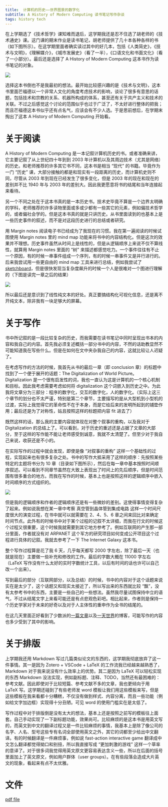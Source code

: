 ```yaml
---
title:  计算机的历史——世界图景的数字化
subtitle: A History of Modern Computing 读书笔记写作杂谈
tags: history tech
---
```


在上学期选了《技术哲学》课知难而退后，这学期我还是忍不住选了胡老师的《技术通史》课。这门课的期末作业是读书笔记，胡老师提供了几十本各种各样的书（如下图所示）。在这学期里面者确实读过其中的好几本，包括《人类简史》，《技术与文明》，《理解媒介》，《城市发展史》（看了一半），《口语文化和书面文化》（看了一小部分）。最后还是选择了 A History of Modern Computing 这本书作为读书笔记的对象。

<img src="https://p.sda1.dev/0/f5ba12f244c2cbee2b0959e6af63c22a/image.png" >

选择这本书倒也不是我最初的想法。最开始比较感兴趣的是《技术与文明》，这本书里面芒福德以一个非常人文化的角度考虑技术的影响，谈论了很多有意思的话题，包括技术和宗教的关系、机器所构成的体系，甚至还有关于共产主义和技术的关联。不过之后感觉这个讨论的范围似乎也过于广泛了，不太好进行整体的把我；而且芒福德这本书似乎还有点名气，应该会有不少人选。于是思前想后，在学期末掏出了这本 A History of Modern Computing 开始看。

# 关于阅读

A History of Modern Computing 是一本记叙计算机历史的书。或者准确来讲，它主要记叙了从上世纪四十年到到 2003 年计算机以及其周边技术（尤其是网络）的历史。和老师推荐的许多其它书不同，这本书是相当 “现代” 的书籍。毕竟作为一门 “历史” 课，大部分接触的都是和现实有一段距离的历史，而计算机史则不同，尽管从 2003 年到现在已经发生了很多变化，但是 2003 年的现在和现在的差别并不比 1940 年与 2003 年的差别大。因此我更愿意将书的结尾和当年连接起来看待。

另一个不同之处在于这本书真的是一本历史书。技术史毕竟不算是一个边界太明确的学科，老师推荐的许多读物里面或多或少都有一些其它的元素，例如偏技术哲学的，或者偏社会学的。但是这本书真的就是只讲历史。从书里面读到的也基本上是一些历史事件的叙述，而不是对这段历史进行的总结或者研究。

用 Margin notes 阅读电子书已经成为了我现在的习惯。我在第一遍阅读的时候试图使用 Margin notes 里的 mind map 功能来将书中的内容结构化。但是这次的效果并不理想。历史事件虽然从时间上是线性的，但是从逻辑顺序上来说不仅不算线性，就算用 Margin notes 里面的 “树” 来描述都感觉吃力。一个事件往往有不止一个原因，有的时候一串事件组成一个序列，有的时候一串事件又是并行进行的。后来我尝试用一些更自由的 mind map 工具来进行总结，例如我尝试了 [sketchboard](https://sketchboard.me)，但是很快发现当复杂度飙升的时候一个人是很难对一个图进行理解的（下图是读完一章之后的结果）

<img src="https://p.sda1.dev/0/ef918bddd997f236f8773095381f98c3/image.png" >

所以最后还是意识到了线性纯文本的好处。真正要搞结构化可视化信息，还是离不开纯文本，除非我有一块足够大的屏幕。

# 关于写作

书中所记叙的是一段比较复杂的历史，而我需要在读书笔记中同时呈现出书本的内容和我自己的内容。首先我必须复述概括一部分书中的内容，不然的话助教显然不可能知道我在写些什么。但是在如何在文中夹杂我自己的内容，这就比较让人迟疑了。

在考虑写作的方法的时候，我首先从书的最后一章（即 conclusion 章）的标题中找到了一个便于展开的话题：The Digitalization of World Picture。Digitalization 是一个很有启发性的词，我也一直认为这是计算机的一个核心机制和目标。因此我考虑需要考虑如何将 digitalization 这个词嵌入到历史之中。为此我将文章分为三部分：程序的数字化，交互的数字化，人的数字化。（实际上这三个章节的划分也不太严谨，特别是第二个章节，主要描写的是从大型机到小型机的过渡，实际上我觉得它的革命性不在于本身，而是它给后来的发明所起到的铺垫作用；最后还是为了对称性，姑且按照这样的标题把内容 fit 进去了）

既然这样的话，那么我的主要内容就体现在对整个叙事的重构，以及我对于 Digitalization 的总结上了。可以看到，对于历史的重述还是占据了文章的大部分，至于这样的写作能不能让老师感受到诚意，我就不太清楚了。但至少对于我自己来说，收获还是不小的。

在实际写作的过程中就会发现，即使是像 “对叙事的重构” 这样一个基础性的过程，实现起来也有很多复杂之处。书中的写作大抵采用了这样的顺序：先按照某些特定的主题将书分为 10 章（目录如下图所示），然后在每一章中基本按照时间顺序叙述。可以看到不同章节虽然在大致上表现出了时间上的先后顺序，但是时间范围有很多重合的地方。而我在写作的时候，基本上也是按照这样的逻辑顺序中嵌入时间顺序的方式组织的。

<img src="https://p.sda1.dev/0/63ec22451b282e355c4f55968d0eaada/image.png" >

但是我的逻辑顺序和作者的逻辑顺序还是有一些微妙的差别。这使得事情变得复杂了起来。例如说我想在某一章中考察 真空管到晶体管到集成电路 这样一个时间尺度很大的演变过程，在书中就可以就需要在 2、4、5、6 章之间来回比对来确定时间节点。此外有的时候书中对于某个过程的记叙不太详细，而我在行文的时候这个过程又很重要，这个时候我就需要到其它地方参考了。例如互联网的产生那一部分里面，作者就没有对 ARPANET 这个军方的研究项目如何变成公开项目这个过程进行具体的记叙。我就去参考了一下 The Internet Galaxy 这本书。

整个写作过程算是花了我 6 天，几乎每天都写 2000 字左右，除了最后一天（也就是现在）主要做一些补充和修改的工作。最后的字数大概在 11000 字左右（LaTeX 写作没有什么太好的实时字数统计工具，以后有时间的话也许可以自己改一个出来）。

写到最后的部分（互联网部分，以及总结）的时候，书中的内容对于这个话题来说实在是太少了，这个话题又和现实太接近了，所以写出来的东西就比较 “飘”，没有太参考书中的东西，主要是一些自己的一些想法。虽然我尽量试图保持中立的语气，不过从结尾文字上来看可能还是有点悲观色彩吧。相比起来，作者则是保持一个历史学家对于未来的好奇以及对于人主体性的重申作为全书的结尾的。

在这几天里面正好看到了少数派的[一篇文章](https://sspai.com/post/61000)以及[一天世界](https://blog.yitianshijie.net/)的博客，可能写作的内容也多少受到了其中的影响。

# 关于排版

上学期我还用 Markdown 写过几篇类似论文的东西的，这学期我彻底放弃了这一件事情。其一是因为 Zotero + VSCode + LaTeX 的工作流我已经越来越熟悉了，Markdown 对于我来说没有什么效率上的优势。其二是因为 LaTeX 可以轻松实现的东西 Markdown 没法实现，例如副标题、注释、TODO，当然还有最困难的：参考文献。因此即使对于比较短篇、参考文献不多的文章，我也更倾向于用 LaTeX 写。这学期还碰到了有些老师发 word 模板让我们用这些模板来写，但是这些模板在我来看都十分糟糕，不仅没有做到样式、内容分离，而且一些功能（例如给文字加边框）实现得十分丑陋。可见 word 的使用门槛实在是太低了。

写作过程中对于排版倒是没有太大的想法，基本上还是按照之前写的模板往上面套。自己手动实现了一下副标题功能，效果尚可。比较麻烦的是这本书是用英文写的，而英文到中文的翻译过程又是一件比较麻烦的事情，我基本上是除了像公司的名字、人名、型号这些专有名词全部使用英文之外，其它的词都至少给出中文翻译。有的时候翻译是一件麻烦事，例如说 fast-action interactive game 翻译成中文怎么翻译都觉得拗口和别扭，所以我直接写成 “更加刺激的游戏” 这样一个草率的意译了。对于很多词我觉得用英文原文更容易表达含义一些，所以在后面的括号里面加上了英文原文，例如用户群体（user groups）。在有些段落会造成大片英文的现象，看起来有点不太优雅。

# 文件

[pdf file](/assets/doc/survey_midterm.pdf)